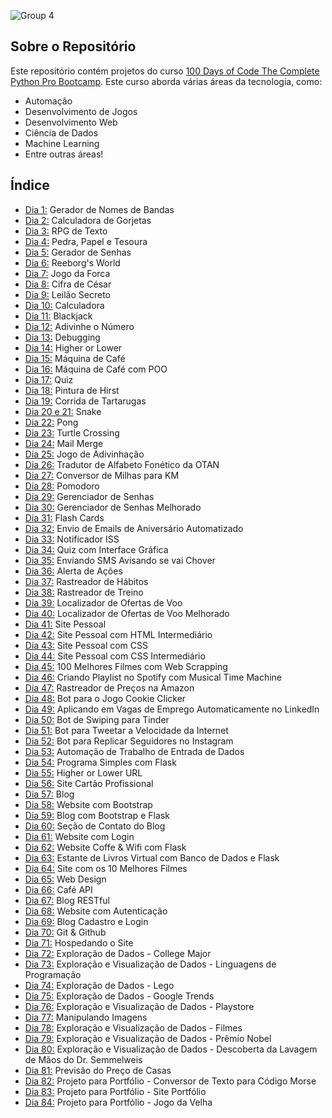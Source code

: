 ![Group 4](https://github.com/Guilherme-PS/100-Days-of-Code-The-Complete-Python-Pro-Bootcamp/assets/114042039/5abb83da-e890-4070-ad3b-f89b35d52e24)


## Sobre o Repositório
Este repositório contém projetos do curso [100 Days of Code The Complete Python Pro Bootcamp](https://www.udemy.com/course/100-days-of-code/). Este curso aborda várias áreas da tecnologia, como:
- Automação
- Desenvolvimento de Jogos
- Desenvolvimento Web
- Ciência de Dados
- Machine Learning
- Entre outras áreas! 

## Índice
- [Dia 1:](https://github.com/Guilherme-PS/100-Days-of-Code-The-Complete-Python-Pro-Bootcamp/tree/main/100%20Days%20of%20Code/Dia%201%20-%20Gerador%20de%20Nome%20de%20Bandas) Gerador de Nomes de Bandas
- [Dia 2:](https://github.com/Guilherme-PS/100-Days-of-Code-The-Complete-Python-Pro-Bootcamp/tree/main/100%20Days%20of%20Code/Dia%202%20-%20Calculadora%20de%20Gorjetas) Calculadora de Gorjetas 
- [Dia 3:](https://github.com/Guilherme-PS/100-Days-of-Code-The-Complete-Python-Pro-Bootcamp/tree/main/100%20Days%20of%20Code/Dia%203%20-%20RPG%20de%20Texto) RPG de Texto
- [Dia 4:](https://github.com/Guilherme-PS/100-Days-of-Code-The-Complete-Python-Pro-Bootcamp/tree/main/100%20Days%20of%20Code/Dia%204%20-%20Pedra%2C%20Papel%20e%20Tesoura) Pedra, Papel e Tesoura
- [Dia 5:](https://github.com/Guilherme-PS/100-Days-of-Code-The-Complete-Python-Pro-Bootcamp/tree/main/100%20Days%20of%20Code/Dia%205%20-%20Gerador%20de%20Senhas) Gerador de Senhas
- [Dia 6:](https://github.com/Guilherme-PS/100-Days-of-Code-The-Complete-Python-Pro-Bootcamp/tree/main/100%20Days%20of%20Code/Dia%206%20-%20Reeborg's%20World) Reeborg's World
- [Dia 7:](https://github.com/Guilherme-PS/100-Days-of-Code-The-Complete-Python-Pro-Bootcamp/tree/main/100%20Days%20of%20Code/Dia%207%20-%20Jogo%20da%20Forca) Jogo da Forca
- [Dia 8:](https://github.com/Guilherme-PS/100-Days-of-Code-The-Complete-Python-Pro-Bootcamp/tree/main/100%20Days%20of%20Code/Dia%208%20-%20Cifra%20de%20C%C3%A9sar) Cifra de César
- [Dia 9:](https://github.com/Guilherme-PS/100-Days-of-Code-The-Complete-Python-Pro-Bootcamp/tree/main/100%20Days%20of%20Code/Dia%209%20-%20Leil%C3%A3o%20Secreto) Leilão Secreto
- [Dia 10:](https://github.com/Guilherme-PS/100-Days-of-Code-The-Complete-Python-Pro-Bootcamp/tree/main/100%20Days%20of%20Code/Dia%2010%20-%20Calculadora) Calculadora
- [Dia 11:](https://github.com/Guilherme-PS/100-Days-of-Code-The-Complete-Python-Pro-Bootcamp/tree/main/100%20Days%20of%20Code/Dia%2011%20-%20Blackjack) Blackjack
- [Dia 12:](https://github.com/Guilherme-PS/100-Days-of-Code-The-Complete-Python-Pro-Bootcamp/tree/main/100%20Days%20of%20Code/Dia%2012%20-%20Adivinhe%20o%20N%C3%BAmero) Adivinhe o Número
- [Dia 13:](https://github.com/Guilherme-PS/100-Days-of-Code-The-Complete-Python-Pro-Bootcamp/tree/main/100%20Days%20of%20Code/Dia%2013%20-%20Debugging) Debugging
- [Dia 14:](https://github.com/Guilherme-PS/100-Days-of-Code-The-Complete-Python-Pro-Bootcamp/tree/main/100%20Days%20of%20Code/Dia%2014%20-%20Jogo%20Higher%20or%20Lower) Higher or Lower
- [Dia 15:](https://github.com/Guilherme-PS/100-Days-of-Code-The-Complete-Python-Pro-Bootcamp/tree/main/100%20Days%20of%20Code/Dia%2015%20-%20M%C3%A1quina%20de%20Caf%C3%A9) Máquina de Café
- [Dia 16:](https://github.com/Guilherme-PS/100-Days-of-Code-The-Complete-Python-Pro-Bootcamp/tree/main/100%20Days%20of%20Code/Dia%2016%20-%20M%C3%A1quina%20de%20Caf%C3%A9%20com%20POO) Máquina de Café com POO
- [Dia 17:](https://github.com/Guilherme-PS/100-Days-of-Code-The-Complete-Python-Pro-Bootcamp/tree/main/100%20Days%20of%20Code/Dia%2017%20-%20Quiz) Quiz
- [Dia 18:](https://github.com/Guilherme-PS/100-Days-of-Code-The-Complete-Python-Pro-Bootcamp/tree/main/100%20Days%20of%20Code/Dia%2018%20-%20Pintura%20de%20Hirst) Pintura de Hirst
- [Dia 19:](https://github.com/Guilherme-PS/100-Days-of-Code-The-Complete-Python-Pro-Bootcamp/tree/main/100%20Days%20of%20Code/Dia%2019%20-%20Corrida%20de%20Tartarugas) Corrida de Tartarugas
- [Dia 20 e 21:](https://github.com/Guilherme-PS/100-Days-of-Code-The-Complete-Python-Pro-Bootcamp/tree/main/100%20Days%20of%20Code/Dia%2020%20%26%2021%20-%20Snake) Snake
- [Dia 22:](https://github.com/Guilherme-PS/100-Days-of-Code-The-Complete-Python-Pro-Bootcamp/tree/main/100%20Days%20of%20Code/Dia%2022%20-%20Pong) Pong
- [Dia 23:](https://github.com/Guilherme-PS/100-Days-of-Code-The-Complete-Python-Pro-Bootcamp/tree/main/100%20Days%20of%20Code/Dia%2023%20-%20Turtle%20Crossing) Turtle Crossing
- [Dia 24:](https://github.com/Guilherme-PS/100-Days-of-Code-The-Complete-Python-Pro-Bootcamp/tree/main/100%20Days%20of%20Code/Dia%2024%20-%20Mail%20Merge) Mail Merge
- [Dia 25:](https://github.com/Guilherme-PS/100-Days-of-Code-The-Complete-Python-Pro-Bootcamp/tree/main/100%20Days%20of%20Code/Dia%2025%20-%20Jogo%20de%20Adivinha%C3%A7%C3%A3o%20com%20os%20Estados%20Americanos) Jogo de Adivinhação
- [Dia 26:](https://github.com/Guilherme-PS/100-Days-of-Code-The-Complete-Python-Pro-Bootcamp/tree/main/100%20Days%20of%20Code/Dia%2026%20-%20Tradutor%20de%20Alfabeto%20Fon%C3%A9tico%20da%20OTAN) Tradutor de Alfabeto Fonético da OTAN
- [Dia 27:](https://github.com/Guilherme-PS/100-Days-of-Code-The-Complete-Python-Pro-Bootcamp/tree/main/100%20Days%20of%20Code/Dia%2027%20-%20Conversor%20de%20Milhas%20para%20KM) Conversor de Milhas para KM
- [Dia 28:](https://github.com/Guilherme-PS/100-Days-of-Code-The-Complete-Python-Pro-Bootcamp/tree/main/100%20Days%20of%20Code/Dia%2028%20-%20Cron%C3%B4metro%20Pomodoro) Pomodoro
- [Dia 29:](https://github.com/Guilherme-PS/100-Days-of-Code-The-Complete-Python-Pro-Bootcamp/tree/main/100%20Days%20of%20Code/Dia%2029%20-%20Gerenciador%20de%20Senhas) Gerenciador de Senhas
- [Dia 30:](https://github.com/Guilherme-PS/100-Days-of-Code-The-Complete-Python-Pro-Bootcamp/tree/main/100%20Days%20of%20Code/Dia%2030%20-%20Gerenciador%20de%20Senhas%20Melhorado) Gerenciador de Senhas Melhorado
- [Dia 31:](https://github.com/Guilherme-PS/100-Days-of-Code-The-Complete-Python-Pro-Bootcamp/tree/main/100%20Days%20of%20Code/Dia%2031%20-%20Flash%20Cards) Flash Cards
- [Dia 32:](https://github.com/Guilherme-PS/100-Days-of-Code-The-Complete-Python-Pro-Bootcamp/tree/main/100%20Days%20of%20Code/Dia%2032%20-%20Envio%20de%20E-mails%20de%20Anivers%C3%A1rio%20Automatizado) Envio de Emails de Aniversário Automatizado
- [Dia 33:](https://github.com/Guilherme-PS/100-Days-of-Code-The-Complete-Python-Pro-Bootcamp/tree/main/100%20Days%20of%20Code/Dia%2033%20-%20Notificador%20ISS) Notificador ISS
- [Dia 34:](https://github.com/Guilherme-PS/100-Days-of-Code-The-Complete-Python-Pro-Bootcamp/tree/main/100%20Days%20of%20Code/Dia%2034%20-%20Quiz%20com%20Interface%20Gr%C3%A1fica) Quiz com Interface Gráfica
- [Dia 35:](https://github.com/Guilherme-PS/100-Days-of-Code-The-Complete-Python-Pro-Bootcamp/tree/main/100%20Days%20of%20Code/Dia%2035%20-%20Enviando%20SMS%20avisando%20se%20vai%20Chover) Enviando SMS Avisando se vai Chover
- [Dia 36:](https://github.com/Guilherme-PS/100-Days-of-Code-The-Complete-Python-Pro-Bootcamp/tree/main/100%20Days%20of%20Code/Dia%2036%20-%20Alerta%20de%20A%C3%A7%C3%B5es) Alerta de Ações
- [Dia 37:](https://github.com/Guilherme-PS/100-Days-of-Code-The-Complete-Python-Pro-Bootcamp/tree/main/100%20Days%20of%20Code/Dia%2037%20-%20Rastreador%20de%20H%C3%A1bitos) Rastreador de Hábitos
- [Dia 38:](https://github.com/Guilherme-PS/100-Days-of-Code-The-Complete-Python-Pro-Bootcamp/tree/main/100%20Days%20of%20Code/Dia%2038%20-%20Rastreador%20de%20Treino) Rastreador de Treino
- [Dia 39:](https://github.com/Guilherme-PS/100-Days-of-Code-The-Complete-Python-Pro-Bootcamp/tree/main/100%20Days%20of%20Code/Dia%2039%20-%20Localizador%20de%20Ofertas%20de%20Voo) Localizador de Ofertas de Voo
- [Dia 40:](https://github.com/Guilherme-PS/100-Days-of-Code-The-Complete-Python-Pro-Bootcamp/tree/main/100%20Days%20of%20Code/Dia%2040%20-%20Localizador%20de%20Ofertas%20de%20Voo%20Melhorado) Localizador de Ofertas de Voo Melhorado
- [Dia 41:](https://github.com/Guilherme-PS/100-Days-of-Code-The-Complete-Python-Pro-Bootcamp/tree/main/100%20Days%20of%20Code/Dia%2041%20-%20Site%20Pessoal) Site Pessoal
- [Dia 42:](https://github.com/Guilherme-PS/100-Days-of-Code-The-Complete-Python-Pro-Bootcamp/tree/main/100%20Days%20of%20Code/Dia%2042%20-%20Site%20Pessoal%20com%20HTML%20Intermedi%C3%A1rio) Site Pessoal com HTML Intermediário
- [Dia 43:](https://github.com/Guilherme-PS/100-Days-of-Code-The-Complete-Python-Pro-Bootcamp/tree/main/100%20Days%20of%20Code/Dia%2043%20-%20Site%20Pessoal%20com%20CSS) Site Pessoal com CSS
- [Dia 44:](https://github.com/Guilherme-PS/100-Days-of-Code-The-Complete-Python-Pro-Bootcamp/tree/main/100%20Days%20of%20Code/Dia%2044%20-%20Site%20Pessoal%20com%20CSS%20Intermedi%C3%A1rio) Site Pessoal com CSS Intermediário
- [Dia 45:](https://github.com/Guilherme-PS/100-Days-of-Code-The-Complete-Python-Pro-Bootcamp/tree/main/100%20Days%20of%20Code/Dia%2045%20-%20100%20Melhores%20filmes%20com%20Web%20Scrapping) 100 Melhores Filmes com Web Scrapping
- [Dia 46:](https://github.com/Guilherme-PS/100-Days-of-Code-The-Complete-Python-Pro-Bootcamp/tree/main/100%20Days%20of%20Code/dia%2046%20-%20Criando%20uma%20Playlist%20no%20Spotify%20com%20Musical%20Time%20Machine) Criando Playlist no Spotify com Musical Time Machine
- [Dia 47:](https://github.com/Guilherme-PS/100-Days-of-Code-The-Complete-Python-Pro-Bootcamp/tree/main/100%20Days%20of%20Code/Dia%2047%20-%20Rastreador%20de%20Pre%C3%A7os%20na%20Amazon) Rastreador de Preços na Amazon
- [Dia 48:](https://github.com/Guilherme-PS/100-Days-of-Code-The-Complete-Python-Pro-Bootcamp/tree/main/100%20Days%20of%20Code/Dia%2048%20-%20Bot%20de%20Jogo%20-%20Cookie%20Clicker) Bot para o Jogo Cookie Clicker
- [Dia 49:](https://github.com/Guilherme-PS/100-Days-of-Code-The-Complete-Python-Pro-Bootcamp/tree/main/100%20Days%20of%20Code/Dia%2049-%20Aplicando%20em%20Vagas%20de%20Emprego%20Automaticamente%20no%20LinkedIn) Aplicando em Vagas de Emprego Automaticamente no LinkedIn
- [Dia 50:](https://github.com/Guilherme-PS/100-Days-of-Code-The-Complete-Python-Pro-Bootcamp/tree/main/100%20Days%20of%20Code/Dia%2050%20-%20Tinder%20Swiping%20Bot) Bot de Swiping para Tinder
- [Dia 51:](https://github.com/Guilherme-PS/100-Days-of-Code-The-Complete-Python-Pro-Bootcamp/tree/main/100%20Days%20of%20Code/Dia%2051%20-%20Bot%20para%20Tweetar%20a%20Velocidade%20da%20Internet) Bot para Tweetar a Velocidade da Internet
- [Dia 52:](https://github.com/Guilherme-PS/100-Days-of-Code-The-Complete-Python-Pro-Bootcamp/tree/main/100%20Days%20of%20Code/Dia%2052%20-%20Bot%20para%20Replicar%20Seguidores%20do%20Instagram) Bot para Replicar Seguidores no Instagram
- [Dia 53:](https://github.com/Guilherme-PS/100-Days-of-Code-The-Complete-Python-Pro-Bootcamp/tree/main/100%20Days%20of%20Code/Dia%2053%20-%20Automa%C3%A7%C3%A3o%20de%20Trabalho%20de%20Entrada%20de%20Dados) Automação de Trabalho de Entrada de Dados
- [Dia 54:](https://github.com/Guilherme-PS/100-Days-of-Code-The-Complete-Python-Pro-Bootcamp/tree/main/100%20Days%20of%20Code/Dia%2054%20-%20Programa%20Simples%20com%20Flask) Programa Simples com Flask
- [Dia 55:](https://github.com/Guilherme-PS/100-Days-of-Code-The-Complete-Python-Pro-Bootcamp/tree/main/100%20Days%20of%20Code/Dia%2055%20-%20Higher%20or%20Lower%20URL) Higher or Lower URL
- [Dia 56:](https://github.com/Guilherme-PS/100-Days-of-Code-The-Complete-Python-Pro-Bootcamp/tree/main/100%20Days%20of%20Code/Dia%2056%20-%20Site%20Cart%C3%A3o%20Profissional) Site Cartão Profissional
- [Dia 57:](https://github.com/Guilherme-PS/100-Days-of-Code-The-Complete-Python-Pro-Bootcamp/tree/main/100%20Days%20of%20Code/Dia%2057%20-%20Blog) Blog
- [Dia 58:](https://github.com/Guilherme-PS/100-Days-of-Code-The-Complete-Python-Pro-Bootcamp/tree/main/100%20Days%20of%20Code/Dia%2058%20-%20Website%20com%20Bootstrap) Website com Bootstrap
- [Dia 59:](https://github.com/Guilherme-PS/100-Days-of-Code-The-Complete-Python-Pro-Bootcamp/tree/main/100%20Days%20of%20Code/Dia%2059%20-%20Blog%20com%20Bootstrap%20e%20Flask) Blog com Bootstrap e Flask
- [Dia 60:](https://github.com/Guilherme-PS/100-Days-of-Code-The-Complete-Python-Pro-Bootcamp/tree/main/100%20Days%20of%20Code/Dia%2060%20-%20Se%C3%A7%C3%A3o%20de%20Contato%20do%20Blog) Seção de Contato do Blog
- [Dia 61:](https://github.com/Guilherme-PS/100-Days-of-Code-The-Complete-Python-Pro-Bootcamp/tree/main/100%20Days%20of%20Code/Dia%2061%20-%20Website%20com%20Login) Website com Login
- [Dia 62:](https://github.com/Guilherme-PS/100-Days-of-Code-The-Complete-Python-Pro-Bootcamp/tree/main/100%20Days%20of%20Code/Dia%2062%20-%20Website%20Coffee%20%26%20Wifi%20com%20Flask) Website Coffe & Wifi com Flask
- [Dia 63:](https://github.com/Guilherme-PS/100-Days-of-Code-The-Complete-Python-Pro-Bootcamp/tree/main/100%20Days%20of%20Code/Dia%2063%20-%20Estante%20de%20Livros%20Virtual%20com%20Banco%20de%20Dados%20e%20Flask) Estante de Livros Virtual com Banco de Dados e Flask
- [Dia 64:](https://github.com/Guilherme-PS/100-Days-of-Code-The-Complete-Python-Pro-Bootcamp/tree/main/100%20Days%20of%20Code/Dia%2064%20-%20Site%20com%20os%2010%20Melhores%20Filmes) Site com os 10 Melhores Filmes
- [Dia 65:](https://github.com/Guilherme-PS/100-Days-of-Code-The-Complete-Python-Pro-Bootcamp/tree/main/100%20Days%20of%20Code/Dia%2065%20-%20Web%20Design) Web Design
- [Dia 66:](https://github.com/Guilherme-PS/100-Days-of-Code-The-Complete-Python-Pro-Bootcamp/tree/main/100%20Days%20of%20Code/Dia%2066%20-%20Caf%C3%A9%20API) Café API
- [Dia 67:](https://github.com/Guilherme-PS/100-Days-of-Code-The-Complete-Python-Pro-Bootcamp/tree/main/100%20Days%20of%20Code/Dia%2067%20-%20Blog%20RESTful) Blog RESTful
- [Dia 68:](https://github.com/Guilherme-PS/100-Days-of-Code-The-Complete-Python-Pro-Bootcamp/tree/main/100%20Days%20of%20Code/Dia%2068%20-%20Website%20com%20Autentica%C3%A7%C3%A3o) Website com Autenticação
- [Dia 69:](https://github.com/Guilherme-PS/100-Days-of-Code-The-Complete-Python-Pro-Bootcamp/tree/main/100%20Days%20of%20Code/Dia%2069%20-%20Blog%20Cadastro%20e%20Login) Blog Cadastro e Login
- [Dia 70:](https://github.com/Guilherme-PS/100-Days-of-Code-The-Complete-Python-Pro-Bootcamp/tree/main/100%20Days%20of%20Code/Dia%2070%20-%20Git%20%26%20Github) Git & Github
- [Dia 71:](https://github.com/Guilherme-PS/100-Days-of-Code-The-Complete-Python-Pro-Bootcamp/tree/main/100%20Days%20of%20Code/Dia%2071%20-%20Hospedando%20o%20Site) Hospedando o Site
- [Dia 72:](https://github.com/Guilherme-PS/100-Days-of-Code-The-Complete-Python-Pro-Bootcamp/tree/main/100%20Days%20of%20Code/Dia%2072%20-%20Explora%C3%A7%C3%A3o%20de%20Dados%20College%20Major) Exploração de Dados - College Major
- [Dia 73:](https://github.com/Guilherme-PS/100-Days-of-Code-The-Complete-Python-Pro-Bootcamp/tree/main/100%20Days%20of%20Code/Dia%2073%20-%20Explora%C3%A7%C3%A3o%20e%20Visualiza%C3%A7%C3%A3o%20de%20Dados%20Linguagens%20de%20Programa%C3%A7%C3%A3o) Exploração e Visualização de Dados - Linguagens de Programação
- [Dia 74:](https://github.com/Guilherme-PS/100-Days-of-Code-The-Complete-Python-Pro-Bootcamp/tree/main/100%20Days%20of%20Code/Dia%2074%20-%20Explora%C3%A7%C3%A3o%20de%20Dados%20LEGO) Exploração de Dados - Lego
- [Dia 75:](https://github.com/Guilherme-PS/100-Days-of-Code-The-Complete-Python-Pro-Bootcamp/tree/main/100%20Days%20of%20Code/Dia%2075%20-%20Explora%C3%A7%C3%A3o%20de%20Dados%20Google%20Trends) Exploração de Dados - Google Trends
- [Dia 76:](https://github.com/Guilherme-PS/100-Days-of-Code-The-Complete-Python-Pro-Bootcamp/tree/main/100%20Days%20of%20Code/Dia%2076%20-%20Explora%C3%A7%C3%A3o%20e%20Visualiza%C3%A7%C3%A3o%20de%20Dados%20Playstore) Exploração e Visualização de Dados - Playstore
- [Dia 77:](https://github.com/Guilherme-PS/100-Days-of-Code-The-Complete-Python-Pro-Bootcamp/tree/main/100%20Days%20of%20Code/Dia%2077%20-%20Manipulando%20Imagens) Manipulando Imagens
- [Dia 78:](https://github.com/Guilherme-PS/100-Days-of-Code-The-Complete-Python-Pro-Bootcamp/tree/main/100%20Days%20of%20Code/Dia%2078%20-%20Explora%C3%A7%C3%A3o%20e%20Visualiza%C3%A7%C3%A3o%20de%20Dados%20Filmes) Exploração e Visualização de Dados - Filmes
- [Dia 79:](https://github.com/Guilherme-PS/100-Days-of-Code-The-Complete-Python-Pro-Bootcamp/tree/main/100%20Days%20of%20Code/Dia%2079%20-%20Explora%C3%A7%C3%A3o%20e%20Visualiza%C3%A7%C3%A3o%20de%20Dados%20Pr%C3%AAmio%20Nobel) Exploração e Visualização de Dados - Prêmio Nobel
- [Dia 80:](https://github.com/Guilherme-PS/100-Days-of-Code-The-Complete-Python-Pro-Bootcamp/tree/main/100%20Days%20of%20Code/Dia%2080%20-%20Explora%C3%A7%C3%A3o%20e%20Visualiza%C3%A7%C3%A3o%20de%20Dados%20Descoberta%20da%20Lavagem%20de%20M%C3%A3os%20do%20Dr%20Semmelweis) Exploração e Visualização de Dados - Descoberta da Lavagem de Mãos do Dr. Semmelweis
- [Dia 81:](https://github.com/Guilherme-PS/100-Days-of-Code-The-Complete-Python-Pro-Bootcamp/tree/main/100%20Days%20of%20Code/Dia%2081%20-%20Previs%C3%A3o%20de%20Pre%C3%A7o%20de%20Casas) Previsão do Preço de Casas
- [Dia 82:](https://github.com/Guilherme-PS/100-Days-of-Code-The-Complete-Python-Pro-Bootcamp/tree/main/100%20Days%20of%20Code/Dia%2082%20-%20Projeto%20para%20Portf%C3%B3lio%20Conversor%20de%20Texto%20para%20C%C3%B3digo%20Morse) Projeto para Portfólio - Conversor de Texto para Código Morse
- [Dia 83:](https://github.com/Guilherme-PS/100-Days-of-Code-The-Complete-Python-Pro-Bootcamp/tree/main/100%20Days%20of%20Code/Dia%2083%20-%20Projeto%20para%20Portf%C3%B3lio%20Site%20Portf%C3%B3lio) Projeto para Portfólio - Site Portfólio
- [Dia 84:](https://github.com/Guilherme-PS/100-Days-of-Code-The-Complete-Python-Pro-Bootcamp/tree/main/100%20Days%20of%20Code/Dia%2084%20-%20Projeto%20para%20Portf%C3%B3lio%20Jogo%20da%20Velha) Projeto para Portfólio - Jogo da Velha
